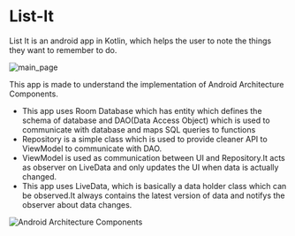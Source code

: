 # List-It
List It is an android app in Kotlin, which helps the user to note the things they want to remember to do.

![main_page](https://user-images.githubusercontent.com/48640844/103457572-7f9ca380-4d26-11eb-8a84-99e1365aa4aa.png)

This app is made to understand the implementation of Android Architecture Components.
- This app uses Room Database which has entity which defines the schema of database and DAO(Data Access Object) which is used to communicate with database and maps SQL queries to functions
- Repository is a simple class which is used to provide cleaner API to ViewModel to communicate with DAO.
- ViewModel is used as communication between UI and Repository.It acts as observer on LiveData and only updates the UI when data is actually changed.
- This app uses LiveData, which is basically a data holder class which can be observed.It always contains the latest version of data and notifys the observer about data changes.

![Android Architecture Components](https://user-images.githubusercontent.com/48640844/103457142-875a4900-4d22-11eb-8a79-f9b328f806ee.png)


